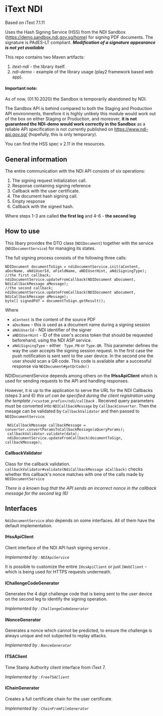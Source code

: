 # iText NDI


Based on iText 7.1.11

Uses the Hash Signing Service (HSS) from the NDI Sandbox (https://demo.sandbox.ndi.gov.sg/home) for signing PDF documents.
The signature is PAdES-LT compliant.
_**Modification of a signature appearance is not yet available**_

This repo contains two Maven artifacts:

1. *itext-ndi* - the library itself.
2. *ndi-demo*  - example of the library usage (play2 framework based web app).


#### Important note: 
As of now, (01.10.2020) the Sandbox is temporarily abandoned by NDI. 

The Sandbox API is behind compared to both the Staging and Production API environments, therefore it is highly unlikely this module would work out of the box on either Staging or Production, 
and moreover, **it is not guaranteed the NDI-demo would work correctly in the Sandbox** 
as a reliable API specification is not currently published on https://www.ndi-api.gov.sg/ (hopefully, this is only temporary).

You can find the HSS spec v 2.11 in the resources.  



## General information

The entire communication with the NDI API consists of six operations:

1. The signing request initialization call. 
2. Response containing signing reference
3. Callback with the user certificate.
4. The document hash signing call.
5. Empty response 
6. Callback with the signed hash.

Where steps 1-3 are called **the first leg** and 4-6 - **the second leg**


## How to use

 
This libary provides the DTO class (``NDIDocument``) together with the service (``NDIDocumentService``) for managing its states.

The full signing process consists of the following three calls: 

```
NDIDocument documentToSign = ndiDocumentService.init(aContent, aDocName, aNdiUserId, aFieldName, aNDIUserHint, aNdiSigningType);
//the first callback;
ndiDocumentService.updateFromCallback(NDIDocument aDocument, NdiCallbackMessage aMessage);
//the second callback;
ndiDocumentService.updateFromCallback(NDIDocument aDocument, NdiCallbackMessage aMessage);
byte[] signedPdf = documentToSign.getResult();
```

Where 
- ``aContent`` is the content of the source PDF
- ``aDocName`` - this is used as a document name during a signing session
- ``aNdiUserId`` - NDI identifier of the signer
- ``aNDIUserHint`` - ID of the user's access token that should be requested beforehand, using the NDI ASP service.
- ``aNdiSigningType`` - either `` Type.PN`` or ``Type.QR``.  This parameter defines the way the user accepts 
the signing session request. In the first case the push notification is sent sent to the user device. 
In the second one the user should scan a QR code.
This code is available after a successful response via ``NDIDocument#getQrCode()``


NDIDocumentService depends among others on the **IHssApiClient** which is used for sending requests to the API and handling responses.

However, it is up to the application to serve the URL for the NDI Callbacks (steps 3 and 6) _this url can be specified during the client registration using the template ``/<custom_prefix>/ndi/callback``_ .
Received query parameters must be converted into ``NDICallbackMessage`` by ``CallbackConverter``.
Then the mesage can be validated by ``CallbackValidator`` and then passed to ``NDIDocumentService``.

```
 NdiCallbackMessage callbackMessage = converter.convertParamsToCallbackMessage(aQueryParams);
 callbackValidator.validate(data);
 ndiDocumentService.updateFromCallback(documentToSign, callbackMessage);
```

#### CallbackValidator

Class for the callback validation. 
`` callbackValidator#validate(NdiCallbackMessage aCallback)`` checks whether this callback's nonce 
matches with one of the calls made by ``NDIDocumentService``

<em> There is a known bug that the API sends an incorrect nonce in the callback message for the second leg (6)</em>

 
## Interfaces 
``NdiDocumentService`` also depends on some interfaces. All of them have the default implementation.

#### IHssApiClient
Client interface of the NDI API hash signing service .

_Implemented by : ``NDIApiService``_

It is possible to customize the entire ``IHssApiClient`` 
or just ``IWebClient`` - which is being used for HTTPS requests underneath. 

#### IChallengeCodeGenerator
Generates the 4 digit challenge code that is being sent to the user device on the second leg to identify the signing operation. 

_Implemented by : ``ChallengeCodeGenerator``_
#### INonceGenerator
Generates a nonce which cannot be predicted, to ensure the challenge is always unique and not subjected to replay attacks.

_Implemented by : ``NonceGenerator``_
#### ITSAClient
Time Stamp Authority client interface from iText 7.

_Implemented by : ``FreeTSAClient``_
#### IChainGenerator
Creates a full certificate chain for the user certificate.

_Implemented by : ``ChainFromFileGenerator``_





